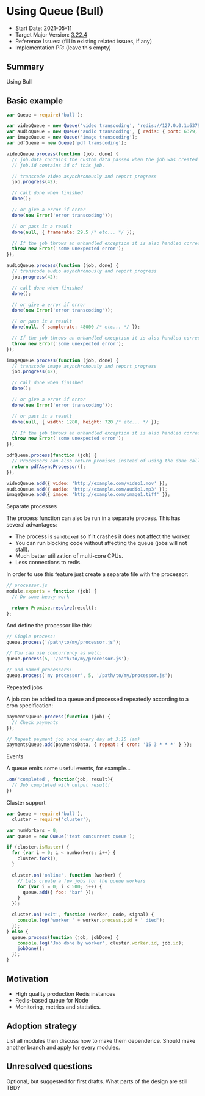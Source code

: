# Using Queue (Bull)

- Start Date: 2021-05-11
- Target Major Version: [3.22.4](https://openbase.com/js/bull)
- Reference Issues: (fill in existing related issues, if any)
- Implementation PR: (leave this empty)

## Summary

Using Bull

## Basic example

```javascript
var Queue = require('bull');

var videoQueue = new Queue('video transcoding', 'redis://127.0.0.1:6379');
var audioQueue = new Queue('audio transcoding', { redis: { port: 6379, host: '127.0.0.1', password: 'foobared' } }); // Specify Redis connection using object
var imageQueue = new Queue('image transcoding');
var pdfQueue = new Queue('pdf transcoding');

videoQueue.process(function (job, done) {
  // job.data contains the custom data passed when the job was created
  // job.id contains id of this job.

  // transcode video asynchronously and report progress
  job.progress(42);

  // call done when finished
  done();

  // or give a error if error
  done(new Error('error transcoding'));

  // or pass it a result
  done(null, { framerate: 29.5 /* etc... */ });

  // If the job throws an unhandled exception it is also handled correctly
  throw new Error('some unexpected error');
});

audioQueue.process(function (job, done) {
  // transcode audio asynchronously and report progress
  job.progress(42);

  // call done when finished
  done();

  // or give a error if error
  done(new Error('error transcoding'));

  // or pass it a result
  done(null, { samplerate: 48000 /* etc... */ });

  // If the job throws an unhandled exception it is also handled correctly
  throw new Error('some unexpected error');
});

imageQueue.process(function (job, done) {
  // transcode image asynchronously and report progress
  job.progress(42);

  // call done when finished
  done();

  // or give a error if error
  done(new Error('error transcoding'));

  // or pass it a result
  done(null, { width: 1280, height: 720 /* etc... */ });

  // If the job throws an unhandled exception it is also handled correctly
  throw new Error('some unexpected error');
});

pdfQueue.process(function (job) {
  // Processors can also return promises instead of using the done callback
  return pdfAsyncProcessor();
});

videoQueue.add({ video: 'http://example.com/video1.mov' });
audioQueue.add({ audio: 'http://example.com/audio1.mp3' });
imageQueue.add({ image: 'http://example.com/image1.tiff' });
```

Separate processes

The process function can also be run in a separate process. This has several advantages:

- The process is `sandboxed` so if it crashes it does not affect the worker.
- You can run blocking code without affecting the queue (jobs will not stall).
- Much better utilization of multi-core CPUs.
- Less connections to redis.

In order to use this feature just create a separate file with the processor:

```javascript
// processor.js
module.exports = function (job) {
  // Do some heavy work

  return Promise.resolve(result);
};
```

And define the processor like this:

```javascript
// Single process:
queue.process('/path/to/my/processor.js');

// You can use concurrency as well:
queue.process(5, '/path/to/my/processor.js');

// and named processors:
queue.process('my processor', 5, '/path/to/my/processor.js');
```

Repeated jobs

A job can be added to a queue and processed repeatedly according to a cron specification:

```javascript
paymentsQueue.process(function (job) {
  // Check payments
});

// Repeat payment job once every day at 3:15 (am)
paymentsQueue.add(paymentsData, { repeat: { cron: '15 3 * * *' } });
```

Events

A queue emits some useful events, for example...

```javascript
.on('completed', function(job, result){
  // Job completed with output result!
})
```

Cluster support

```javascript
var Queue = require('bull'),
  cluster = require('cluster');

var numWorkers = 8;
var queue = new Queue('test concurrent queue');

if (cluster.isMaster) {
  for (var i = 0; i < numWorkers; i++) {
    cluster.fork();
  }

  cluster.on('online', function (worker) {
    // Lets create a few jobs for the queue workers
    for (var i = 0; i < 500; i++) {
      queue.add({ foo: 'bar' });
    }
  });

  cluster.on('exit', function (worker, code, signal) {
    console.log('worker ' + worker.process.pid + ' died');
  });
} else {
  queue.process(function (job, jobDone) {
    console.log('Job done by worker', cluster.worker.id, job.id);
    jobDone();
  });
}
```

## Motivation

- High quality production Redis instances
- Redis-based queue for Node
- Monitoring, metrics and statistics.

## Adoption strategy

List all modules then discuss how to make them dependence.
Should make another branch and apply for every modules.

## Unresolved questions

Optional, but suggested for first drafts. What parts of the design are still
TBD?
